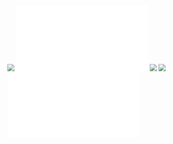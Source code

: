 ![](Notatki/Semestr%203/Języki%20programowania/Labolatoria/Labolatoria%201/Project/lab001.iml)
![](Notatki/Semestr%203/Języki%20programowania/Labolatoria/Labolatoria%201/Project/src/module-info.java)
![](Notatki/Semestr%203/Języki%20programowania/Labolatoria/Labolatoria%201/Project/src/META-INF/MANIFEST.MF)
![](Notatki/Semestr%203/Języki%20programowania/Labolatoria/Labolatoria%201/Project/src/ui/Ramka.form)
![](Notatki/Semestr%203/Języki%20programowania/Labolatoria/Labolatoria%201/Project/src/ui/Ramka.java)
